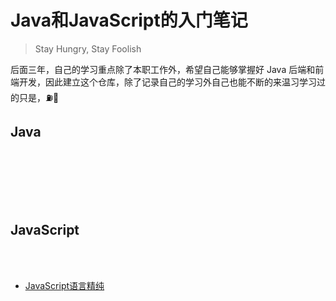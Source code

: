# Java和JavaScript的入门笔记
> Stay Hungry, Stay Foolish

后面三年，自己的学习重点除了本职工作外，希望自己能够掌握好 Java 后端和前端开发，因此建立这个仓库，除了记录自己的学习外自己也能不断的来温习学习过的只是，⛽️💪


## Java
<br>
<br>


<br>
<br>
<br>

## JavaScript
<br>
<br>

* [JavaScript语言精纯](https://github.com/DMW-wzhw/blog/blob/master/js/JavaScrip语言精粹.md)

<br>
<br>
<br>
